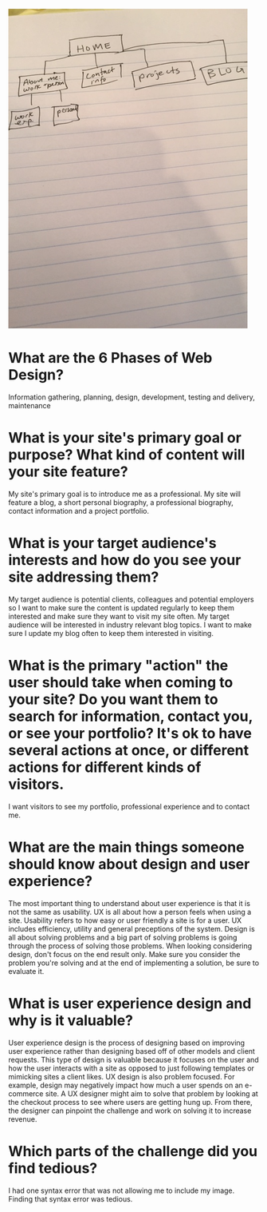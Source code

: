 ![Site Map](imgs/site-map.jpg)

# What are the 6 Phases of Web Design?
Information gathering, planning, design, development, testing and delivery, maintenance
# What is your site's primary goal or purpose? What kind of content will your site feature?
My site's primary goal is to introduce me as a professional. My site will feature a blog, a short personal biography, a professional biography, contact information and a project portfolio.
# What is your target audience's interests and how do you see your site addressing them?
My target audience is potential clients, colleagues and potential employers so I want to make sure the content is updated regularly to keep them interested and make sure they want to visit my site often. My target audience will be interested in industry relevant blog topics. I want to make sure I update my blog often to keep them interested in visiting.
# What is the primary "action" the user should take when coming to your site? Do you want them to search for information, contact you, or see your portfolio? It's ok to have several actions at once, or different actions for different kinds of visitors.
I want visitors to see my portfolio, professional experience and to contact me.
# What are the main things someone should know about design and user experience?
The most important thing to understand about user experience is that it is not the same as usability. UX is all about how a person feels when using a site. Usability refers to how easy or user friendly a site is for a user. UX includes efficiency, utility and general preceptions of the system. Design is all about solving problems and a big part of solving problems is going through the process of solving those problems. When looking considering design, don't focus on the end result only. Make sure you consider the problem you're solving and at the end of implementing a solution, be sure to evaluate it.
# What is user experience design and why is it valuable?
User experience design is the process of designing based on improving user experience rather than designing based off of other models and client requests. This type of design is valuable because it focuses on the user and how the user interacts with a site as opposed to just following templates or mimicking sites a client likes. UX design is also problem focused. For example, design may negatively impact how much a user spends on an e-commerce site. A UX designer might aim to solve that problem by looking at the checkout process to see where users are getting hung up. From there, the designer can pinpoint the challenge and work on solving it to increase revenue.
# Which parts of the challenge did you find tedious?

I had one syntax error that was not allowing me to include my image. Finding that syntax error was tedious.